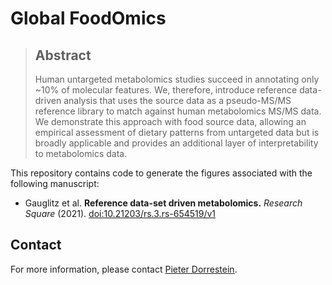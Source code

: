 # Global FoodOmics

> ## Abstract
> Human untargeted metabolomics studies succeed in annotating only ~10% of molecular features. We, therefore, introduce reference data-driven analysis that uses the source data as a pseudo-MS/MS reference library to match against human metabolomics MS/MS data. We demonstrate this approach with food source data, allowing an empirical assessment of dietary patterns from untargeted data but is broadly applicable and provides an additional layer of interpretability to metabolomics data.

This repository contains code to generate the figures associated with the following manuscript:

- Gauglitz et al. **Reference data-set driven metabolomics.** _Research Square_ (2021). [doi:10.21203/rs.3.rs-654519/v1](https://doi.org/10.21203/rs.3.rs-654519/v1)

## Contact

For more information, please contact [Pieter Dorrestein](mailto:pdorrestein@health.ucsd.edu).
